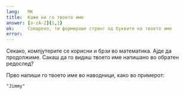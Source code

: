 ```yaml
---
lang:   MK
title:  Кажи ни го твоето име
answer: [a-zA-Z]{1,1}
ok:     Совшрено, ти формираше стринг од буквите на твоето име
error:  
---
```


Секако, компјутерите се корисни и брзи во математика. Ајде да продолжиме. Сакаш да го видиш твоето име напишано во обратен редослед? 

Прво напиши го твоето име во наводници, како во примерот:

    "Jimmy"
